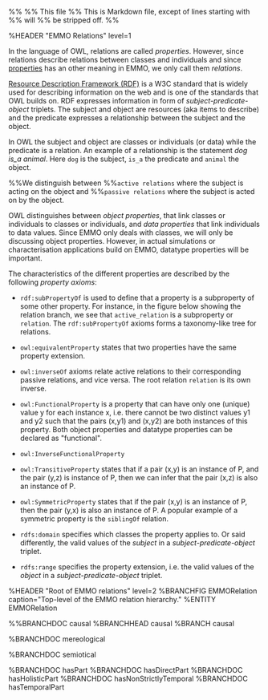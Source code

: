 %%
%% This file
%% This is Markdown file, except of lines starting with %% will
%% be stripped off.
%%

%HEADER "EMMO Relations"    level=1

In the language of OWL, relations are called *properties*.  However,
since relations describe relations between classes and individuals and
since [properties](#Properties) has an other meaning in EMMO, we only call
them *relations*.

[Resource Description Framework (RDF)][RDF] is a W3C standard that is
widely used for describing information on the web and is one of the
standards that OWL builds on.  RDF expresses information in form of
*subject-predicate-object* triplets.  The subject and object are
resources (aka items to describe) and the predicate expresses a
relationship between the subject and the object.

In OWL the subject and object are classes or individuals (or data)
while the predicate is a relation.  An example of a relationship is
the statement *dog is_a animal*.  Here `dog` is the subject, `is_a`
the predicate and `animal` the object.

%%We distinguish between
%%`active relations` where the subject is acting on the object and
%%`passive relations` where the subject is acted on by the object.

OWL distinguishes between *object properties*, that link classes or
individuals to classes or individuals, and *data properties* that link
individuals to data values.  Since EMMO only deals with classes, we
will only be discussing object properties.  However,
in actual simulations or characterisation applications build on EMMO,
datatype properties will be important.

The characteristics of the different properties are described by
the following *property axioms*:

- `rdf:subPropertyOf` is used to define that a property is a
  subproperty of some other property.  For instance, in the figure
  below showing the relation branch, we see that `active_relation` is
  a subproperty or `relation`.
  The `rdf:subPropertyOf` axioms forms a taxonomy-like tree for relations.

- `owl:equivalentProperty` states that two properties have the same
  property extension.

- `owl:inverseOf` axioms relate active relations to their corresponding
  passive relations, and vice versa. The root relation `relation` is its
  own inverse.

- `owl:FunctionalProperty` is a property that can have only one
  (unique) value y for each instance x, i.e. there cannot be two
  distinct values y1 and y2 such that the pairs (x,y1) and (x,y2) are
  both instances of this property. Both object properties and datatype
  properties can be declared as "functional".

- `owl:InverseFunctionalProperty`

- `owl:TransitiveProperty` states that if a pair (x,y) is an instance
  of P, and the pair (y,z) is instance of P, then we can infer that
  the pair (x,z) is also an instance of P.

- `owl:SymmetricProperty` states that if the pair (x,y) is an instance of P,
  then the pair (y,x) is also an instance of P.
  A popular example of a symmetric property is the `siblingOf` relation.

- `rdfs:domain` specifies which classes the property applies to. Or
  said differently, the valid values of the *subject* in a
  *subject-predicate-object* triplet.

- `rdfs:range` specifies the property extension, i.e. the valid values
  of the *object* in a *subject-predicate-object* triplet.




%HEADER "Root of EMMO relations"      level=2
%BRANCHFIG EMMORelation   caption="Top-level of the EMMO relation hierarchy."
%ENTITY EMMORelation


%%BRANCHDOC causal
%BRANCHHEAD causal
%BRANCH causal

%BRANCHDOC mereological

%BRANCHDOC semiotical


%BRANCHDOC hasPart
%BRANCHDOC hasDirectPart
%BRANCHDOC hasHolisticPart
%BRANCHDOC hasNonStrictlyTemporal
%BRANCHDOC hasTemporalPart







[RDF]: https://en.wikipedia.org/wiki/Resource_Description_Framework
